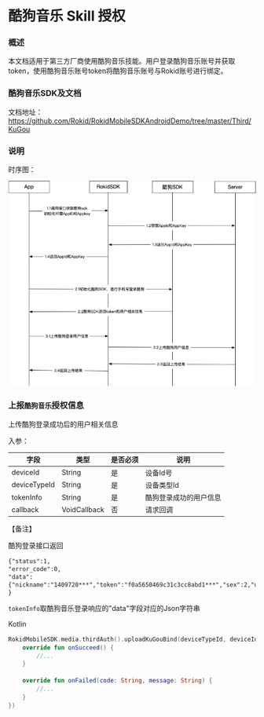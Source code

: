 # 酷狗音乐 Skill 授权

### 概述

本文档适用于第三方厂商使用酷狗音乐技能。用户登录酷狗音乐账号并获取token，使用酷狗音乐账号token将酷狗音乐账号与Rokid账号进行绑定。

### 酷狗音乐SDK及文档

文档地址：<https://github.com/Rokid/RokidMobileSDKAndroidDemo/tree/master/Third/KuGou>

### 说明

时序图：

![酷狗音乐](media/media_third_kugou.png)

### 上报`酷狗音乐`授权信息

上传酷狗登录成功后的用户相关信息

入参：

| 字段          | 类型         | 是否必须  | 说明                 |
| ------------ | ------------ | -------- | ------------------- |
| deviceId     | String       | 是       | 设备Id号             |
| deviceTypeId | String       | 是       | 设备类型Id           |
| tokenInfo    | String       | 是       | 酷狗登录成功的用户信息 |
| callback     | VoidCallback | 否       | 请求回调             |


【备注】

酷狗登录接口返回

```
{"status":1,
"error_code":0,
"data":{"nickname":"1409720***","token":"f0a5650469c31c3cc8abd1***","sex":2,"username":"1345***","pic":"http:\/\/imge.kugou.com\/kugouicon\/165\/20100101\/20100101192931478054.jpg","userid":"1409***"}
}
```

`tokenInfo`取酷狗音乐登录响应的"data"字段对应的Json字符串



Kotlin

```Kotlin
RokidMobileSDK.media.thirdAuth().uploadKuGouBind(deviceTypeId, deviceId, tokenJson, object : VoidCallback() {
    override fun onSucceed() {
        //...
    }

    override fun onFailed(code: String, message: String) {
        //...
    }
})
```
